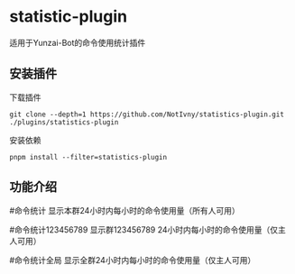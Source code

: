 # **statistic-plugin**
适用于Yunzai-Bot的命令使用统计插件

## **安装插件**
下载插件
```
git clone --depth=1 https://github.com/NotIvny/statistics-plugin.git ./plugins/statistics-plugin
```
安装依赖
```
pnpm install --filter=statistics-plugin
```
## **功能介绍**

#命令统计 显示本群24小时内每小时的命令使用量（所有人可用）

#命令统计123456789 显示群123456789 24小时内每小时的命令使用量（仅主人可用）

#命令统计全局 显示全群24小时内每小时的命令使用量（仅主人可用）
